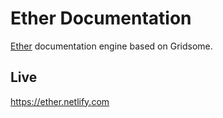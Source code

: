 # Ether Documentation

[Ether](https://github.com/hypefide/ether) documentation engine based on Gridsome.

## Live

https://ether.netlify.com
